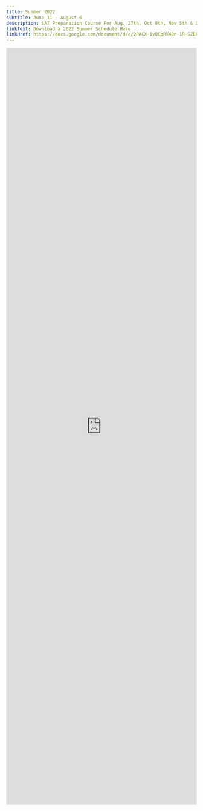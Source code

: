 ```yaml
---
title: Summer 2022
subtitle: June 11 - August 6
description: SAT Preparation Course For Aug. 27th, Oct 8th, Nov 5th & Dec 3rd SAT Test
linkText: Download a 2022 Summer Schedule Here
linkHref: https://docs.google.com/document/d/e/2PACX-1vQCpRX4Dn-1R-SZBPdBr4k5DFOQlQONrwEGqEjDwFSsSTJYz8UACBxj9yc88_VVFUKot5KlnwLId_dn/pub
---
```

<iframe width='100%' height='2000' style='border:none;' src="https://docs.google.com/document/d/e/2PACX-1vQCpRX4Dn-1R-SZBPdBr4k5DFOQlQONrwEGqEjDwFSsSTJYz8UACBxj9yc88_VVFUKot5KlnwLId_dn/pub?embedded=true"></iframe>